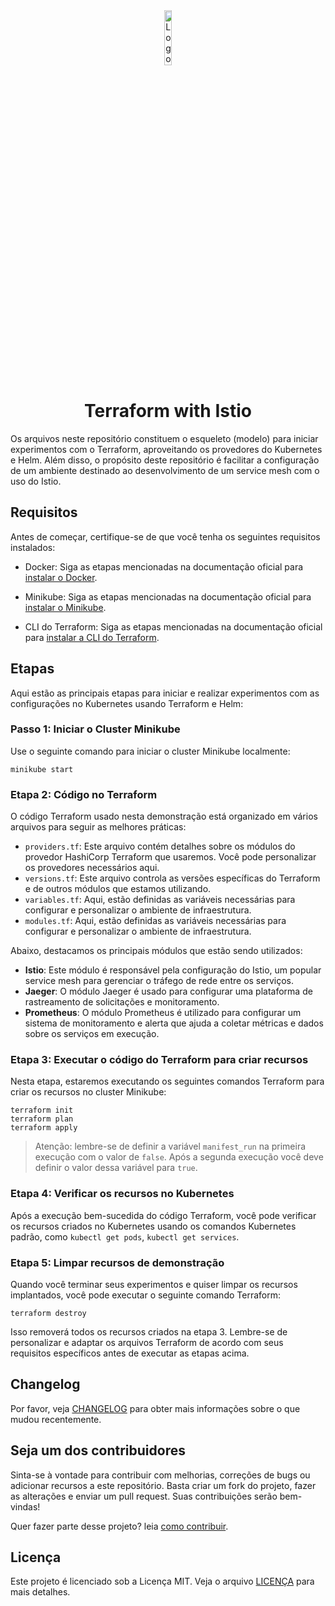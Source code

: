 <div align="center">

 <img src="https://upload.wikimedia.org/wikipedia/commons/thumb/a/a1/Istio-bluelogo-nobackground-unframed.svg/512px-Istio-bluelogo-nobackground-unframed.svg.png" alt="Logo do Istio" width="15%" />

 
 # Terraform with Istio
 
</div>

Os arquivos neste repositório constituem o esqueleto (modelo) para iniciar experimentos com o Terraform, aproveitando os provedores do Kubernetes e Helm. Além disso, o propósito deste repositório é facilitar a configuração de um ambiente destinado ao desenvolvimento de um service mesh com o uso do Istio.

## Requisitos

Antes de começar, certifique-se de que você tenha os seguintes requisitos instalados:

- Docker: Siga as etapas mencionadas na documentação oficial para [instalar o Docker](https://docs.docker.com/get-docker/).

- Minikube: Siga as etapas mencionadas na documentação oficial para [instalar o Minikube](https://minikube.sigs.k8s.io/docs/start/).

- CLI do Terraform: Siga as etapas mencionadas na documentação oficial para [instalar a CLI do Terraform](https://learn.hashicorp.com/tutorials/terraform/install-cli).

## Etapas

Aqui estão as principais etapas para iniciar e realizar experimentos com as configurações no Kubernetes usando Terraform e Helm:

### Passo 1: Iniciar o Cluster Minikube

Use o seguinte comando para iniciar o cluster Minikube localmente:

```shell
minikube start
```

### Etapa 2: Código no Terraform

O código Terraform usado nesta demonstração está organizado em vários arquivos para seguir as melhores práticas:

- `providers.tf`: Este arquivo contém detalhes sobre os módulos do provedor HashiCorp Terraform que usaremos. Você pode personalizar os provedores necessários aqui.
- `versions.tf`: Este arquivo controla as versões específicas do Terraform e de outros módulos que estamos utilizando.
- `variables.tf`: Aqui, estão definidas as variáveis necessárias para configurar e personalizar o ambiente de infraestrutura.
- `modules.tf`: Aqui, estão definidas as variáveis necessárias para configurar e personalizar o ambiente de infraestrutura.

Abaixo, destacamos os principais módulos que estão sendo utilizados:

- **Istio**: Este módulo é responsável pela configuração do Istio, um popular service mesh para gerenciar o tráfego de rede entre os serviços.
- **Jaeger**: O módulo Jaeger é usado para configurar uma plataforma de rastreamento de solicitações e monitoramento.
- **Prometheus**: O módulo Prometheus é utilizado para configurar um sistema de monitoramento e alerta que ajuda a coletar métricas e dados sobre os serviços em execução.

### Etapa 3: Executar o código do Terraform para criar recursos

Nesta etapa, estaremos executando os seguintes comandos Terraform para criar os recursos no cluster Minikube:

```shell
terraform init
terraform plan
terraform apply
```

> Atenção: lembre-se de definir a variável `manifest_run` na primeira execução com o valor de `false`. Após a segunda execução você deve definir o valor dessa variável para `true`.

### Etapa 4: Verificar os recursos no Kubernetes

Após a execução bem-sucedida do código Terraform, você pode verificar os recursos criados no Kubernetes usando os comandos Kubernetes padrão, como `kubectl get pods`, `kubectl get services`.

### Etapa 5: Limpar recursos de demonstração

Quando você terminar seus experimentos e quiser limpar os recursos implantados, você pode executar o seguinte comando Terraform:

```shell
terraform destroy
```

Isso removerá todos os recursos criados na etapa 3. Lembre-se de personalizar e adaptar os arquivos Terraform de acordo com seus requisitos específicos antes de executar as etapas acima.

## Changelog

Por favor, veja [CHANGELOG](CHANGELOG.md) para obter mais informações sobre o que mudou recentemente.

## Seja um dos contribuidores

Sinta-se à vontade para contribuir com melhorias, correções de bugs ou adicionar recursos a este repositório. Basta criar um fork do projeto, fazer as alterações e enviar um pull request. Suas contribuições serão bem-vindas!

Quer fazer parte desse projeto? leia [como contribuir](CONTRIBUTING.md).

## Licença

Este projeto é licenciado sob a Licença MIT. Veja o arquivo [LICENÇA](LICENSE) para mais detalhes.